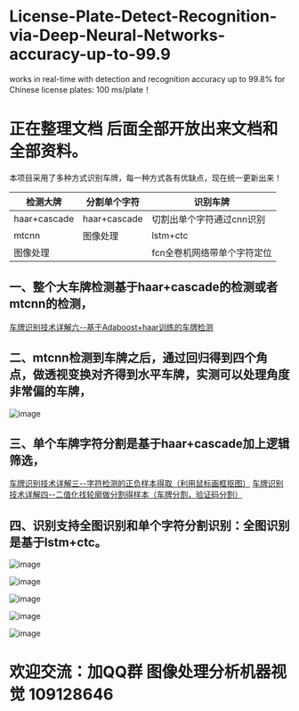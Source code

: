 # License-Plate-Detect-Recognition-via-Deep-Neural-Networks-accuracy-up-to-99.9
works in real-time with detection and recognition accuracy up to 99.8% for Chinese license plates: 100 ms/plate！
  
  
正在整理文档 后面全部开放出来文档和全部资料。
===========================================
本项目采用了多种方式识别车牌，每一种方式各有优缺点，现在统一更新出来！  

| 检测大牌  | 分割单个字符 | 识别车牌 |
| ------------- | ------------- | ------------- |
| haar+cascade  | haar+cascade  | 切割出单个字符通过cnn识别 |
| mtcnn  | 图像处理  | lstm+ctc  |
| 图像处理  |    | fcn全卷机网络带单个字符定位 |



一、整个大车牌检测基于haar+cascade的检测或者mtcnn的检测，
--------------------------------
[车牌识别技术详解六--基于Adaboost+haar训练的车牌检测](https://blog.csdn.net/zhubenfulovepoem/article/details/42474239  "悬停显示")

二、mtcnn检测到车牌之后，通过回归得到四个角点，做透视变换对齐得到水平车牌，实测可以处理角度非常偏的车牌，
-------
![image](https://github.com/zhubenfu/License-Plate-Detect-Recognition-via-Deep-Neural-Networks-accuracy-up-to-99.9/blob/master/%E5%BE%AE%E4%BF%A1%E5%9B%BE%E7%89%87_20180720093811.png)  

三、单个车牌字符分割是基于haar+cascade加上逻辑筛选，
--------
[车牌识别技术详解三--字符检测的正负样本得取（利用鼠标画框抠图）](https://blog.csdn.net/zhubenfulovepoem/article/details/12344639   "悬停显示")
[车牌识别技术详解四--二值化找轮廓做分割得样本（车牌分割，验证码分割）](https://blog.csdn.net/zhubenfulovepoem/article/details/12345539   "悬停显示")



四、识别支持全图识别和单个字符分割识别：全图识别是基于lstm+ctc。
-------


![image](https://github.com/zhubenfu/License-Plate-Detect-Recognition-via-Deep-Neural-Networks-accuracy-up-to-99.9/blob/master/result_plateCard/QQ%E5%9B%BE%E7%89%8720180529195903.png)

![image](https://github.com/zhubenfu/License-Plate-Detect-Recognition-via-Deep-Neural-Networks-accuracy-up-to-99.9/blob/master/result_plateCard/QQ%E5%9B%BE%E7%89%8720180529195834.png)  

![image](https://github.com/zhubenfu/License-Plate-Detect-Recognition-via-Deep-Neural-Networks-accuracy-up-to-99.9/blob/master/result_plateCard/QQ%E5%9B%BE%E7%89%8720180529195858.png)
  

![image](https://github.com/zhubenfu/License-Plate-Detect-Recognition-via-Deep-Neural-Networks-accuracy-up-to-99.9/blob/master/result_plateCard/QQ%E5%9B%BE%E7%89%8720180529195908.png)  


![image](https://github.com/zhubenfu/License-Plate-Detect-Recognition-via-Deep-Neural-Networks-accuracy-up-to-99.9/blob/master/result_plateCard/%E5%BE%AE%E4%BF%A1%E6%88%AA%E5%9B%BE_20180530112203.png) 

欢迎交流：加QQ群 图像处理分析机器视觉 109128646
========
